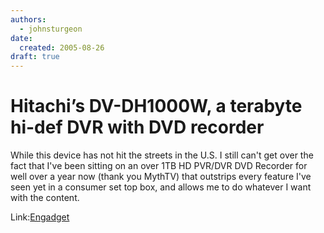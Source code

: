 ```yaml
---
authors:
  - johnsturgeon
date:
  created: 2005-08-26
draft: true
---
```


# Hitachi’s DV-DH1000W, a terabyte hi-def DVR with DVD recorder

While this device has not hit the streets in the U.S. I still can't get over the fact that I've been sitting on an over 1TB HD PVR/DVR DVD Recorder for well over a year now (thank you MythTV) that outstrips every feature I've seen yet in a consumer set top box, and allows me to do whatever I want with the content.  
  
Link:[Engadget](http://homeentertainment.engadget.com/entry/1234000147055779/)
